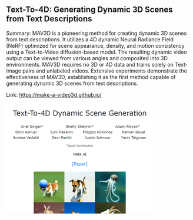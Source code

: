 ## Text-To-4D: Generating Dynamic 3D Scenes from Text Descriptions
Summary: MAV3D is a pioneering method for creating dynamic 3D scenes from text descriptions. It utilizes a 4D dynamic Neural Radiance Field (NeRF) optimized for scene appearance, density, and motion consistency using a Text-to-Video diffusion-based model. The resulting dynamic video output can be viewed from various angles and composited into 3D environments. MAV3D requires no 3D or 4D data and trains solely on Text-Image pairs and unlabeled videos. Extensive experiments demonstrate the effectiveness of MAV3D, establishing it as the first method capable of generating dynamic 3D scenes from text descriptions.

Link: https://make-a-video3d.github.io/

<img src="/img/ccd53bd8-386f-460f-a144-6c76c2953f26.png" width="400" />
<br/><br/>
